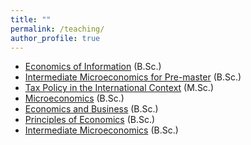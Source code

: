 ```yaml
---
title: ""
permalink: /teaching/
author_profile: true
---
```


* [Economics of Information](https://curriculum.maastrichtuniversity.nl/meta/466695/economics-information) (B.Sc.) 
* [Intermediate Microeconomics for Pre-master](https://code.unimaas.nl/Code/Display?intCalendarID=30&intBAMA=1&SearchString=EBC2197) (B.Sc.) 
* [Tax Policy in the International Context](https://code.unimaas.nl/Code/Display?intCalendarID=30&intBAMA=2&SearchString=EBC4034) (M.Sc.) 
* [Microeconomics](https://code.unimaas.nl/Code/Display?intCalendarID=30&intBAMA=1&SearchString=EBC1010) (B.Sc.) 
* [Economics and Business](https://code.unimaas.nl/Code/Display?intCalendarID=30&intBAMA=1&SearchString=EBC1009) (B.Sc.) 
* [Principles of Economics](https://curriculum.maastrichtuniversity.nl/meta/465759/principles-economics) (B.Sc.)
* [Intermediate Microeconomics](https://curriculum.maastrichtuniversity.nl/meta/467483/intermediate-microeconomics) (B.Sc.) 
